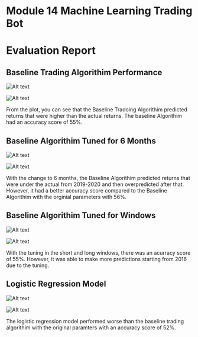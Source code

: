 # Module 14 Machine Learning Trading Bot

# Evaluation Report

## Baseline Trading Algorithim Performance
![Alt text](<Baseline Trading Algorithim Report.png>)

![Alt text](<Baseline Trading Algorithim Plot.png>)

From the plot, you can see that the Baseline Tradoing Algorithim predicted returns that were higher than the actual returns. The baseline Algorithim had an accuracy score of 55%.

## Baseline Algorithim Tuned for 6 Months
![Alt text](<Baseline Algo 6 months-2.png>)

![Alt text](<Base Algo 6 months plot-1.png>)

With the change to 6 months, the Baseline Algorithim predicted returns that were under the actual from 2019-2020 and then overpredicted after that. However, it had a better accuracy score compared to the Baseline Algorithim with the orginial parameters with 56%.

## Baseline Algorithim Tuned for Windows
![Alt text](<Base algo window tune report-1.png>)

![Alt text](<Base algo window tune plot.png>)

With the tuning in the short and long windows, there was an acurracy score of 55%. However, it was able to make more predictions starting from 2016 due to the tuning.

## Logistic Regression Model
![Alt text](<New model classification report.png>)

![Alt text](<New model plot.png>)

The logistic regression model performed worse than the baseline trading algorithim with the original paramters with an accuracy score of 52%.